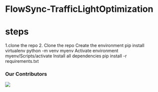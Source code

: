 # FlowSync-TrafficLightOptimization

# steps
1.clone the repo
2.
Clone the repo
Create the environment
pip install virtualenv
python -m venv myenv
Activate environment
myenv/Scripts/activate
Install all dependencies
pip install -r requirements.txt


### Our Contributors
<a href="https://github.com/kunwaratit">
  <img src="https://contrib.rocks/image?repo=mfts/papermark" />
</a>
